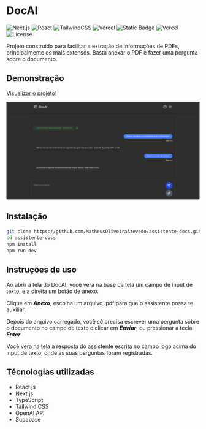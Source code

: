 # DocAI

![Next.js](https://img.shields.io/badge/Next.js-000000?logo=nextdotjs&logoColor=white)
![React](https://img.shields.io/badge/React-20232A?logo=react&logoColor=61DAFB)
![TailwindCSS](https://img.shields.io/badge/TailwindCSS-06B6D4?logo=tailwindcss&logoColor=white)
![Vercel](https://img.shields.io/badge/Vercel-000000?logo=vercel&logoColor=white)
![Static Badge](https://img.shields.io/badge/Version-1.0-blue)
![Vercel](https://vercelbadge.vercel.app/api/MatheusOliveiraAzevedo/assistente-docs)
![License](https://img.shields.io/badge/License-MIT-yellow.svg)


Projeto construido para facilitar a extração de informações de PDFs, principalmente os mais extensos. Basta anexar o PDF e fazer uma pergunta sobre o documento.

## Demonstração

[Visualizar o projeto!](https://assistente-docs.vercel.app/)

![Previa do DocAI](public/assets/screenshot.png)

## Instalação

```bash
git clone https://github.com/MatheusOliveiraAzevedo/assistente-docs.git
cd assistente-docs
npm install
npm run dev
```

## Instruções de uso

Ao abrir a tela do DocAI, você vera na base da tela um campo de input de texto, e a direita um botão de anexo. 

Clique em ***Anexo***, escolha um arquivo .pdf para que o assistente possa te auxiliar. 

Depois do arquivo carregado, você só precisa escrever uma pergunta sobre o documento no campo de texto e clicar em ***Enviar***, ou pressionar a tecla ***Enter***

Você vera na tela a resposta do assistente escrita no campo logo acima do input de texto, onde as suas perguntas foram registradas.

## Técnologias utilizadas

- React.js
- Next.js
- TypeScript
- Tailwind CSS
- OpenAI API
- Supabase
